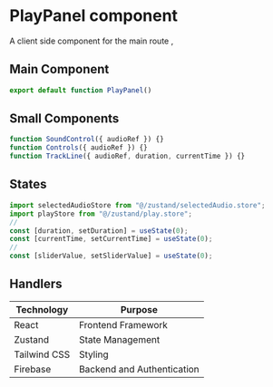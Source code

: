 # PlayPanel component

A client side component for the main route ,

## Main Component

```js
export default function PlayPanel()
```

## Small Components

```js
function SoundControl({ audioRef }) {}
function Controls({ audioRef }) {}
function TrackLine({ audioRef, duration, currentTime }) {}
```

## States

```js
import selectedAudioStore from "@/zustand/selectedAudio.store";
import playStore from "@/zustand/play.store";
//
const [duration, setDuration] = useState(0);
const [currentTime, setCurrentTime] = useState(0);
//
const [sliderValue, setSliderValue] = useState(0);
```

## Handlers

| Technology   | Purpose                    |
| ------------ | -------------------------- |
| React        | Frontend Framework         |
| Zustand      | State Management           |
| Tailwind CSS | Styling                    |
| Firebase     | Backend and Authentication |
